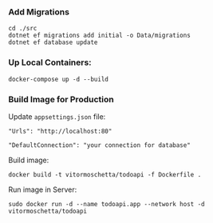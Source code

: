 ### Add Migrations
```
cd ./src
dotnet ef migrations add initial -o Data/migrations
dotnet ef database update
```


### Up Local Containers:
```
docker-compose up -d --build
```


### Build Image for Production

Update `appsettings.json` file:
```
"Urls": "http://localhost:80"

"DefaultConnection": "your connection for database"
```

Build image:
```
docker build -t vitormoschetta/todoapi -f Dockerfile .
```

Run image in Server:
```
sudo docker run -d --name todoapi.app --network host -d vitormoschetta/todoapi
```